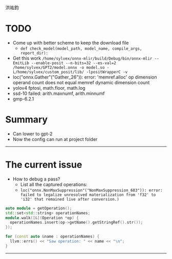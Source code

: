 洪祐鈞

# TODO

- Come up with better scheme to keep the download file
	- `def check_model(model_path, model_name, compile_args, report_dir):`
- Get this work
	`/home/sylvex/onnx-mlir/build/Debug/bin/onnx-mlir --EmitLib --enable-posit --n-bits=32 --es-val=2 /home/sylvex/GPT2/model.onnx -o model.so -L/home/sylvex/custom_posit/lib/ -lpositWrapperC -v`
- loc("onnx.Gather"("Gather_26")): error: 'memref.alloc' op dimension operand count does not equal memref dynamic dimension count
- yolov4 fptosi, math.floor, math.log
- ssd-10 failed: arith.maxnumf, arith.minnumf 
- gmp-6.2.1
# Summary

- Can lower to gpt-2
- Now the config can run at project folder

---
# The current issue

- How to debug a pass?
	- List all the captured operations:
	- `loc("onnx.NonMaxSuppression"("NonMaxSuppression_683")): error: failed to legalize unresolved materialization from 'f32' to 'i32' that remained live after conversion.)`

```cpp
auto module = getOperation();
std::set<std::string> operationNames;
module.walk([&](Operation *op) {
  operationNames.insert(op->getName().getStringRef().str());
});

for (const auto &name : operationNames) {
  llvm::errs() << "Saw operation: " << name << "\n";
}
```

---
# 